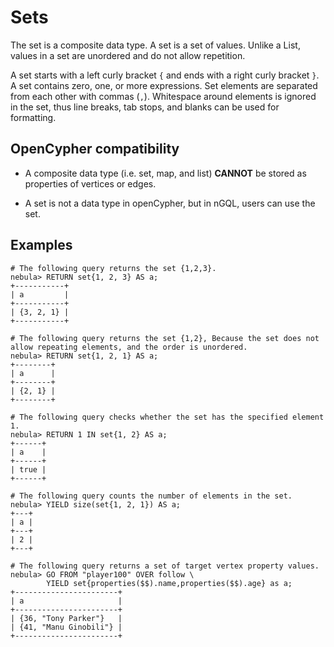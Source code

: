 # Sets

The set is a composite data type. A set is a set of values. Unlike a List, values in a set are unordered and do not allow repetition.

A set starts with a left curly bracket `{` and ends with a right curly bracket `}`. A set contains zero, one, or more expressions. Set elements are separated from each other with commas (`,`). Whitespace around elements is ignored in the set, thus line breaks, tab stops, and blanks can be used for formatting.

## OpenCypher compatibility

- A composite data type (i.e. set, map, and list) **CANNOT** be stored as properties of vertices or edges.

- A set is not a data type in openCypher, but in nGQL, users can use the set.

## Examples

```ngql
# The following query returns the set {1,2,3}.
nebula> RETURN set{1, 2, 3} AS a;
+-----------+
| a         |
+-----------+
| {3, 2, 1} |
+-----------+

# The following query returns the set {1,2}, Because the set does not allow repeating elements, and the order is unordered.
nebula> RETURN set{1, 2, 1} AS a;
+--------+
| a      |
+--------+
| {2, 1} |
+--------+

# The following query checks whether the set has the specified element 1.
nebula> RETURN 1 IN set{1, 2} AS a;
+------+
| a    |
+------+
| true |
+------+

# The following query counts the number of elements in the set.
nebula> YIELD size(set{1, 2, 1}) AS a;
+---+
| a |
+---+
| 2 |
+---+

# The following query returns a set of target vertex property values.
nebula> GO FROM "player100" OVER follow \
        YIELD set{properties($$).name,properties($$).age} as a;
+-----------------------+
| a                     |
+-----------------------+
| {36, "Tony Parker"}   |
| {41, "Manu Ginobili"} |
+-----------------------+
```
